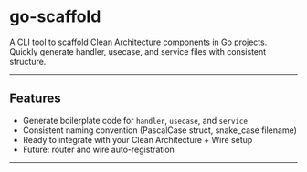 # go-scaffold

A CLI tool to scaffold Clean Architecture components in Go projects.  
Quickly generate handler, usecase, and service files with consistent structure.

---

## Features

-  Generate boilerplate code for `handler`, `usecase`, and `service`
-  Consistent naming convention (PascalCase struct, snake_case filename)
-  Ready to integrate with your Clean Architecture + Wire setup
-  Future: router and wire auto-registration

---

